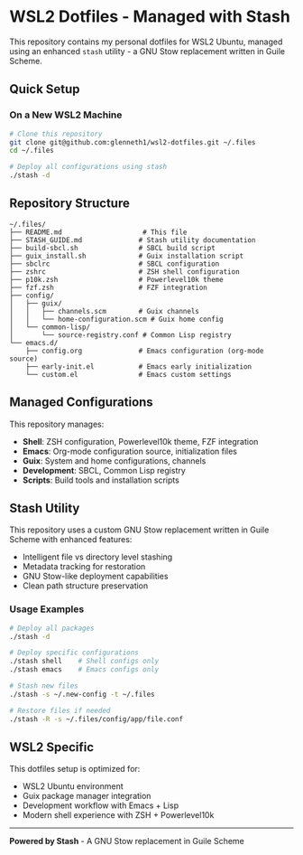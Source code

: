 # WSL2 Dotfiles - Managed with Stash

This repository contains my personal dotfiles for WSL2 Ubuntu, managed using an enhanced `stash` utility - a GNU Stow replacement written in Guile Scheme.

## Quick Setup

### On a New WSL2 Machine
```bash
# Clone this repository
git clone git@github.com:glenneth1/wsl2-dotfiles.git ~/.files
cd ~/.files

# Deploy all configurations using stash
./stash -d
```

## Repository Structure

```
~/.files/
├── README.md                    # This file
├── STASH_GUIDE.md              # Stash utility documentation
├── build-sbcl.sh               # SBCL build script
├── guix_install.sh             # Guix installation script
├── sbclrc                      # SBCL configuration
├── zshrc                       # ZSH shell configuration
├── p10k.zsh                    # Powerlevel10k theme
├── fzf.zsh                     # FZF integration
├── config/
│   ├── guix/
│   │   ├── channels.scm        # Guix channels
│   │   └── home-configuration.scm # Guix home config
│   └── common-lisp/
│       └── source-registry.conf # Common Lisp registry
└── emacs.d/
    ├── config.org              # Emacs configuration (org-mode source)
    ├── early-init.el           # Emacs early initialization
    └── custom.el               # Emacs custom settings
```

## Managed Configurations

This repository manages:
- **Shell**: ZSH configuration, Powerlevel10k theme, FZF integration
- **Emacs**: Org-mode configuration source, initialization files
- **Guix**: System and home configurations, channels
- **Development**: SBCL, Common Lisp registry
- **Scripts**: Build tools and installation scripts

## Stash Utility

This repository uses a custom GNU Stow replacement written in Guile Scheme with enhanced features:
- Intelligent file vs directory level stashing
- Metadata tracking for restoration
- GNU Stow-like deployment capabilities
- Clean path structure preservation

### Usage Examples
```bash
# Deploy all packages
./stash -d

# Deploy specific configurations
./stash shell    # Shell configs only
./stash emacs    # Emacs configs only

# Stash new files
./stash -s ~/.new-config -t ~/.files

# Restore files if needed
./stash -R -s ~/.files/config/app/file.conf
```

## WSL2 Specific

This dotfiles setup is optimized for:
- WSL2 Ubuntu environment
- Guix package manager integration
- Development workflow with Emacs + Lisp
- Modern shell experience with ZSH + Powerlevel10k

---

**Powered by Stash** - A GNU Stow replacement in Guile Scheme
